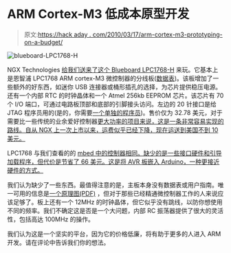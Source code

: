 # ARM Cortex-M3 低成本原型开发

> 原文:[https://hack aday . com/2010/03/17/arm-cortex-m3-prototyping-on-a-budget/](https://hackaday.com/2010/03/17/arm-cortex-m3-prototyping-on-a-budget/)

![](../Images/7f4544ff9a8dbbc9268efe0db319593d.png "blueboard-LPC1768-H")

NGX Technologies [给我们送来了这个 Blueboard LPC1768-H](http://shop.ngxtechnologies.com/product_info.php?cPath=21&products_id=65) 来玩。它基本上是恩智浦 LPC1768 ARM cortex-M3 微控制器的分线板([数据表](http://www.google.com/url?sa=t&source=web&ct=res&cd=3&ved=0CA4QFjAC&url=http%3A%2F%2Fics.nxp.com%2Fproducts%2Flpc1000%2Fdatasheet%2Flpc1764.lpc1765.lpc1766.lpc1767.lpc1768.lpc1769.pdf&rct=j&q=lpc1768+datasheet&ei=mQKhS6SaCoOQNbKuhM4H&usg=AFQjCNHmVJ1ch4SRhFRinzS9qvtJJrzZ9w))。该板增加了一些额外的好东西，如迷你 USB 连接器或桶形插孔的选择，为芯片提供稳压电源。还有一个内部 RTC 的时钟晶体和一个 Atmel 256kb EEPROM 芯片。该芯片有 70 个 I/O 端口，可通过电路板顶部和底部的引脚接头访问。左边的 20 针接口是给 JTAG 程序员用的(是的，你需要[一个单独的程序员](http://www.frozeneskimo.com/electronics/arm-tutorials/jtag-wiggler-clone/))。售价仅为 32.78 美元，对于需要比一些传统的业余爱好控制器[更大功率的项目来说，这是一条非常容易实现的路线。自从 NGX 上一次上市以来，运费似乎已经下降，现在运送到美国不到 10 美元。](http://hackaday.com/2010/01/23/ideas-based-on-photo-frame-clock/)

LPC1768 与我们查看的的 [mbed 中的控制器相同。缺少的是一些接口硬件和引导加载程序，但代价是节省了 66 美元。这是将 AVR 板嵌入 Arduino，一种更接近硬件的方式。](http://hackaday.com/2009/11/21/review-mbed-nxp-lpc1768-microcontroller/)

我们认为缺少了一些东西。最值得注意的是，主板本身没有数据表或用户指南。唯一可用的信息是[一个原理图(PDF)](http://blueboard-lpc1768.googlecode.com/files/Blueboard_lpc1768_H_schematics.pdf) ，但对于那些已经精通微控制器工作的人来说应该足够了。板上还有一个 12MHz 的时钟晶体，但它似乎没有跳线，以防你想使用不同的频率。我们不确定这是否是一个大问题，内部 RC 振荡器提供了很大的灵活性，包括高达 100MHz 的操作。

我们认为这是一个坚实的平台，因为它的价格低廉，将有助于更多的人进入 ARM 开发。请在评论中告诉我们你的想法。